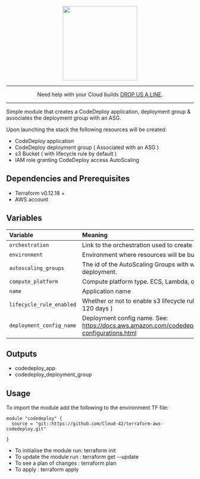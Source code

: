 <p align="center">
  <a href="https://www.cloud42.io/" target="_blank" rel="Homepage">
  <img width="200" height="200" src="https://www.cloud42.io/wp-content/uploads/2020/01/transparent_small.png">
  </a>
</p>

---
<p align="center">Need help with your Cloud builds <a href="https://www.cloud42.io/contact/" target="_blank" rel="ContactUS"> DROP US A LINE</a>.</p>

---

Simple module that creates a CodeDeploy application, deployment group & associates the deployment group with an ASG.

Upon launching the stack the following resources will be created:

 * CodeDeploy application
 * CodeDeploy deployment group ( Associated with an ASG )
 * s3 Bucket ( with lifecycle rule by default )  
 * IAM role granting CodeDeploy access AutoScaling

## Dependencies and Prerequisites
 * Terraform v0.12.18 +
 * AWS account

## Variables
| Variable | Meaning |
| :------- | :----- |
| `orchestration` | Link to the orchestration used to create resources. |
| `environment` | Environment where resources will be built. |
| `autoscaling_groups` | The id of the AutoScaling Groups with which to associate the deployment. |
| `compute_platform` | Compute platform type. ECS, Lambda, or Server. |
| `name` | Application name |
| `lifecycle_rule_enabled` | Whether or not to enable s3 lifecycle rule ( Default is to expire items after 120 days ) |
| `deployment_config_name` | Deployment config name. See: https://docs.aws.amazon.com/codedeploy/latest/userguide/deployment-configurations.html |

## Outputs
 * codedeploy_app
 * codedeploy_deployment_group 

## Usage

To import the module add the following to the environment TF file:
```
module "codedeploy" {
  source = "git::https://github.com/Cloud-42/terraform-aws-codedeploy.git"

}
```
* To initialise the module run: terraform init
* To update the module run    : terraform get --update
* To see a plan of changes    : terraform plan
* To apply                    : terraform apply


